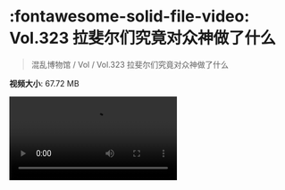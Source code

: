 # :fontawesome-solid-file-video: Vol.323 拉斐尔们究竟对众神做了什么

> 混乱博物馆 / Vol / Vol.323 拉斐尔们究竟对众神做了什么

**视频大小**: 67.72 MB

<div class="video"><video src="https://file.hsyhx.top/archive/混乱博物馆/Vol/Vol.323 拉斐尔们究竟对众神做了什么.mp4" controls preload>🤔 您的浏览器不支持 video 标签</video></div>